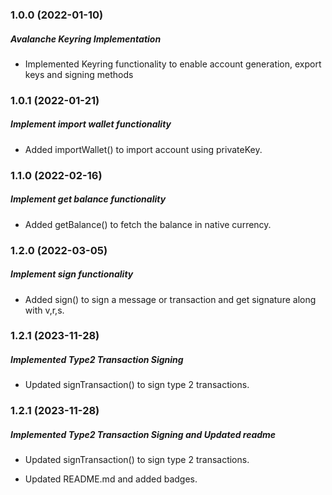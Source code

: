 ### 1.0.0 (2022-01-10)

##### Avalanche Keyring Implementation

- Implemented Keyring functionality to enable account generation, export keys and signing methods

### 1.0.1 (2022-01-21)

##### Implement import wallet functionality

- Added importWallet() to import account using privateKey.

### 1.1.0 (2022-02-16)

##### Implement get balance functionality

- Added getBalance() to fetch the balance in native currency.

### 1.2.0 (2022-03-05)

##### Implement sign functionality

- Added sign() to sign a message or transaction and get signature along with v,r,s.

### 1.2.1 (2023-11-28)

##### Implemented Type2 Transaction Signing

- Updated signTransaction() to sign type 2 transactions.


### 1.2.1 (2023-11-28)

##### Implemented Type2 Transaction Signing and Updated readme

- Updated signTransaction() to sign type 2 transactions.

- Updated README.md and added badges. 